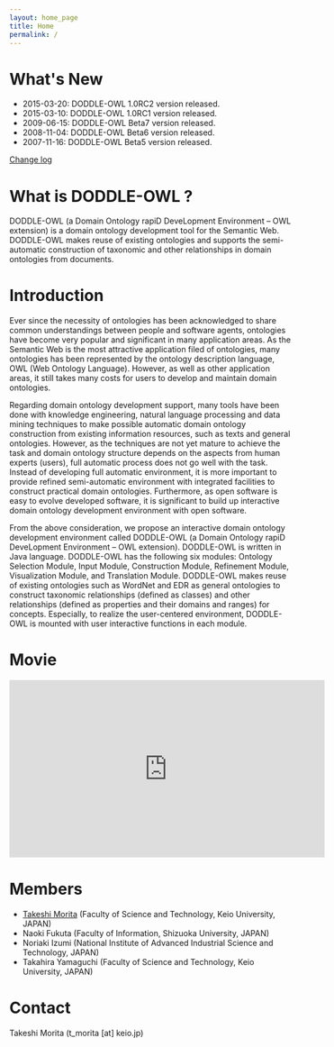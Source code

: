 ```yaml
---
layout: home_page
title: Home
permalink: /
---
```


# What's New
* 2015-03-20: DODDLE-OWL 1.0RC2 version released.
* 2015-03-10: DODDLE-OWL 1.0RC1 version released.
* 2009-06-15: DODDLE-OWL Beta7 version released.
* 2008-11-04: DODDLE-OWL Beta6 version released.
* 2007-11-16: DODDLE-OWL Beta5 version released.

[Change log](https://github.com/doddle-owl/DODDLE-OWL/commits/master)

# What is DODDLE-OWL ?
DODDLE-OWL (a Domain Ontology rapiD DeveLopment Environment – OWL extension) is a domain ontology development tool for the Semantic Web. DODDLE-OWL makes reuse of existing ontologies and supports the semi-automatic construction of taxonomic and other relationships in domain ontologies from documents.

# Introduction
Ever since the necessity of ontologies has been acknowledged to share common understandings between people and software agents, ontologies have become very popular and significant in many application areas. As the Semantic Web is the most attractive application filed of ontologies, many ontologies has been represented by the ontology description language, OWL (Web Ontology Language). However, as well as other application areas, it still takes many costs for users to develop and maintain domain ontologies.

Regarding domain ontology development support, many tools have been done with knowledge engineering, natural language processing and data mining techniques to make possible automatic domain ontology construction from existing information resources, such as texts and general ontologies. However, as the techniques are not yet mature to achieve the task and domain ontology structure depends on the aspects from human experts (users), full automatic process does not go well with the task. Instead of developing full automatic environment, it is more important to provide refined semi-automatic environment with integrated facilities to construct practical domain ontologies. Furthermore, as open software is easy to evolve developed software, it is significant to build up interactive domain ontology development environment with open software.

From the above consideration, we propose an interactive domain ontology development environment called DODDLE-OWL (a Domain Ontology rapiD DeveLopment Environment – OWL extension). DODDLE-OWL is written in Java language. DODDLE-OWL has the following six modules: Ontology Selection Module, Input Module, Construction Module, Refinement Module, Visualization Module, and Translation Module. DODDLE-OWL makes reuse of existing ontologies such as WordNet and EDR as general ontologies to construct taxonomic relationships (defined as classes) and other relationships (defined as properties and their domains and ranges) for concepts. Especially, to realize the user-centered environment, DODDLE-OWL is mounted with user interactive functions in each module.

# Movie
<iframe width="560" height="315" src="https://www.youtube.com/embed/EDogkQwwBNY" frameborder="0" allowfullscreen></iframe>

# Members
* [Takeshi Morita](http://takeshi-morita.jp) (Faculty of Science and Technology, Keio University, JAPAN)
* Naoki Fukuta (Faculty of Information, Shizuoka University, JAPAN)
* Noriaki Izumi (National Institute of Advanced Industrial Science and Technology, JAPAN)
* Takahira Yamaguchi (Faculty of Science and Technology, Keio University, JAPAN)

# Contact
Takeshi Morita (t_morita [at] keio.jp)

